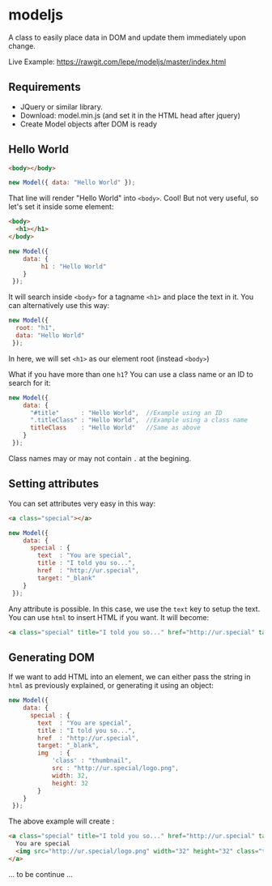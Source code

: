# modeljs
A class to easily place data in DOM and update them immediately upon change.

Live Example:
https://rawgit.com/lepe/modeljs/master/index.html

## Requirements

* JQuery or similar library.
* Download: model.min.js (and set it in the HTML head after jquery)
* Create Model objects after DOM is ready

## Hello World

```html
<body></body>
```
```js
new Model({ data: "Hello World" });
```
That line will render "Hello World" into `<body>`.
Cool! But not very useful, so let's set it inside some element:
```html
<body>
  <h1></h1>
</body>
```
```js
new Model({ 
    data: {
         h1 : "Hello World"
    }
 });
```
It will search inside `<body>` for a tagname `<h1>` and place the text in it.
You can alternatively use this way:
```js
new Model({ 
  root: "h1",
  data: "Hello World" 
 });
```
In here, we will set `<h1>` as our element root (instead `<body>`)

What if you have more than one `h1`? You can use a class name or an ID to search for it:
```js
new Model({ 
    data: {
      "#title"      : "Hello World",  //Example using an ID
      ".titleClass" : "Hello World",  //Example using a class name
      titleClass    : "Hello World"   //Same as above
    }  
 });
```
Class names may or may not contain `.` at the begining.

## Setting attributes

You can set attributes very easy in this way:
```html
<a class="special"></a>
```
```js
new Model({ 
    data: {
      special : {
        text  : "You are special",
        title : "I told you so...",
        href  : "http://ur.special",
        target: "_blank"
    }  
 });
```
Any attribute is possible. In this case, we use the `text` key to setup the text. You can use `html` to insert HTML if you want. It will become:
```html
<a class="special" title="I told you so..." href="http://ur.special" target="_blank">You are special</a>
```

## Generating DOM

If we want to add HTML into an element, we can either pass the string in `html` as previously explained, or generating it using an object:

```js
new Model({ 
    data: {
      special : {
        text  : "You are special",
        title : "I told you so...",
        href  : "http://ur.special",
        target: "_blank",
        img   : {
            'class' : "thumbnail",
            src : "http://ur.special/logo.png",
            width: 32,
            height: 32
        }
    }  
 });
```
The above example will create : 
```html
<a class="special" title="I told you so..." href="http://ur.special" target="_blank">
  You are special
  <img src="http://ur.special/logo.png" width="32" height="32" class="thumbnail" />
</a>
```

... to be continue ...
